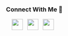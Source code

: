 <h3 align="center"> Connect With Me 🤝</h3>

<p align='center'>
<a href="mailto:rutvikrajvala@hotmail.com"><img height="30" src="https://raw.githubusercontent.com/rutvikraj/assets/icon_email.png"></a>&nbsp;&nbsp;
<a href="https://www.linkedin.com/in/rutvikraj-vala-797737173"><img height="30" src="https://raw.githubusercontent.com/rutvikraj/assets/icon_linkedin.png"></a>&nbsp;&nbsp;
<a href="https://www.instagram.com/_rutvikraj/"><img height="30" src="https://raw.githubusercontent.com/rutvikraj/assets/icon_instgram.png"></a>&nbsp;&nbsp;
</p>